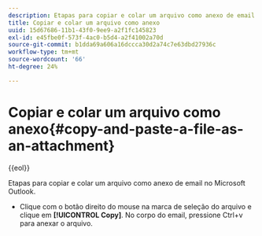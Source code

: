 ```yaml
---
description: Etapas para copiar e colar um arquivo como anexo de email no Microsoft Outlook.
title: Copiar e colar um arquivo como anexo
uuid: 15d67686-11b1-43f0-9ee9-a2f1fc145823
exl-id: e45fbe0f-573f-4ac0-b5d4-a2f41002a70d
source-git-commit: b1dda69a606a16dccca30d2a74c7e63dbd27936c
workflow-type: tm+mt
source-wordcount: '66'
ht-degree: 24%

---
```


# Copiar e colar um arquivo como anexo{#copy-and-paste-a-file-as-an-attachment}

{{eol}}

Etapas para copiar e colar um arquivo como anexo de email no Microsoft Outlook.

* Clique com o botão direito do mouse na marca de seleção do arquivo e clique em **[!UICONTROL Copy]**. No corpo do email, pressione Ctrl+v para anexar o arquivo.
